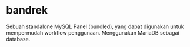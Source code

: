 # bandrek

Sebuah standalone MySQL Panel (bundled), yang dapat digunakan untuk mempermudah workflow penggunaan. Menggunakan MariaDB sebagai database.
